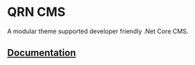 # QRN CMS
A modular theme supported developer friendly .Net Core CMS.

## [Documentation](https://github.com/TecRT/QRN.Cms/blob/master/Docs/001.Index.md)
